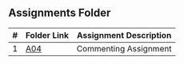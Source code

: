##  Assignments Folder

|   #   | Folder Link | Assignment Description |
| :---: | ----------- | ---------------------- |
|   1   |[A04](https://github.com/venetiaqueen/3013-Algorithms-howell/tree/master/assignments/AO4)        |   Commenting Assignment                     |
